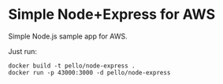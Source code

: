 
# Simple Node+Express for AWS
Simple Node.js sample app for AWS.

Just run:
```
docker build -t pello/node-express .
docker run -p 43000:3000 -d pello/node-express
```

